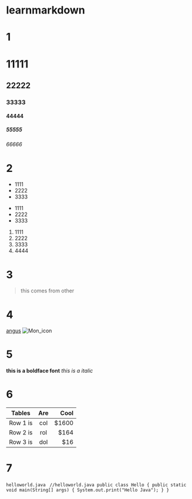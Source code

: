 # learnmarkdown

#  1 

# 11111
## 22222
### 33333
####  44444
#####  55555
######  66666


# 2 
* 1111
* 2222
* 3333

- 1111
- 2222
- 3333

1. 1111
2. 2222
3. 3333
4. 4444


# 3

> this comes from other

# 4
   [angus](https://github.com/anguspan)
   ![Mon_icon](https://github.com/apple-touch-icon-114.png)

# 5

 **this is a boldface font**   *this is a italic*



# 6

| Tables       | Are     | Cool  |
| ------------ |:-------:| -----:|
| Row 1 is     | col     | $1600 |
| Row 2 is     | rol     | $164  |
| Row 3 is     | dol     | $16   |


# 7

 `helloworld.java`
 ` //helloworld.java
  public class Hello {
  	public static void main(String[] args) {
  		System.out.print("Hello Java");
  	}
  }`
